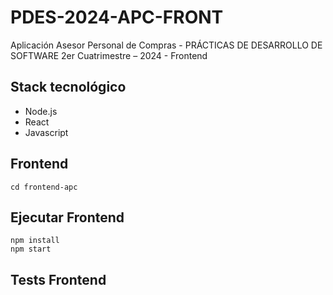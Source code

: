 # PDES-2024-APC-FRONT
Aplicación Asesor Personal de Compras - PRÁCTICAS DE DESARROLLO DE SOFTWARE 2er Cuatrimestre – 2024 - Frontend

## Stack tecnológico
- Node.js
- React
- Javascript

## Frontend
```
cd frontend-apc
```
## Ejecutar Frontend
```
npm install
npm start
```
## Tests Frontend
```
```

